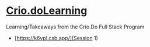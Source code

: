 # [Crio.doLearning](https://dionnenoellabarretto.github.io/Crio.doLearning-/)
Learning/Takeaways from the Crio.Do Full Stack Program

- [https://k6vpl.csb.app/](Session 1)
